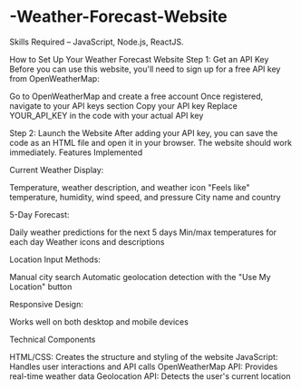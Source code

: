 # -Weather-Forecast-Website
Skills Required – JavaScript, Node.js, ReactJS.

How to Set Up Your Weather Forecast Website
Step 1: Get an API Key
Before you can use this website, you'll need to sign up for a free API key from OpenWeatherMap:

Go to OpenWeatherMap and create a free account
Once registered, navigate to your API keys section
Copy your API key
Replace YOUR_API_KEY in the code with your actual API key

Step 2: Launch the Website
After adding your API key, you can save the code as an HTML file and open it in your browser. The website should work immediately.
Features Implemented

Current Weather Display:

Temperature, weather description, and weather icon
"Feels like" temperature, humidity, wind speed, and pressure
City name and country


5-Day Forecast:

Daily weather predictions for the next 5 days
Min/max temperatures for each day
Weather icons and descriptions


Location Input Methods:

Manual city search
Automatic geolocation detection with the "Use My Location" button


Responsive Design:

Works well on both desktop and mobile devices



Technical Components

HTML/CSS: Creates the structure and styling of the website
JavaScript: Handles user interactions and API calls
OpenWeatherMap API: Provides real-time weather data
Geolocation API: Detects the user's current location
